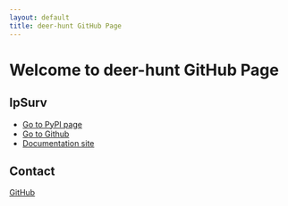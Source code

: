 ```yaml
---
layout: default
title: deer-hunt GitHub Page
---
```


# Welcome to deer-hunt GitHub Page

## IpSurv

- [Go to PyPI page](https://pypi.org/project/ipsurv/)
- [Go to Github](https://github.com/deer-hunt/ipsurv)
- [Documentation site](https://deer-hunt.github.io/ipsurv/)

## Contact

[GitHub](https://github.com/deer-hunt)
